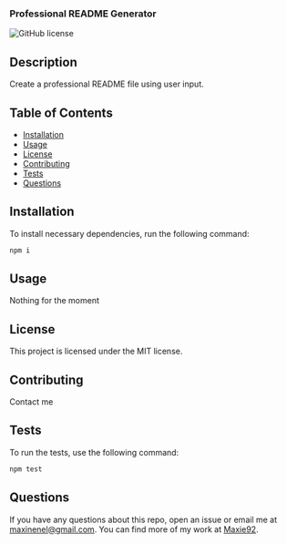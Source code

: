 ### Professional README Generator
![GitHub license](https://img.shields.io/badge/license-LICENSE_NAME-<COLOR>.svg)
## Description
Create a professional README file using user input.

## Table of Contents
* [Installation](#Installation)
* [Usage](#Usage)
* [License](#License)
* [Contributing](#Contributing)
* [Tests](#Tests)
* [Questions](#Questions)

## Installation
To install necessary dependencies, run the following command:

```bash
npm i
```

## Usage
Nothing for the moment

## License
This project is licensed under the MIT license.

## Contributing
Contact me

## Tests
To run the tests, use the following command:

```bash
npm test
```


## Questions
If you have any questions about this repo, open an issue or email me at maxinenel@gmail.com. You can find more of my work at [Maxie92](https://github.com/Maxie92).
